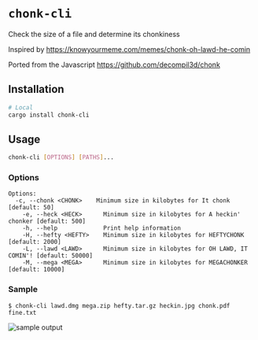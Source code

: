 # `chonk-cli`

Check the size of a file and determine its chonkiness

Inspired by <https://knowyourmeme.com/memes/chonk-oh-lawd-he-comin>

Ported from the Javascript <https://github.com/decompil3d/chonk>

## Installation

```sh
# Local
cargo install chonk-cli
```

## Usage

```sh
chonk-cli [OPTIONS] [PATHS]...
```

### Options

```sh-session
Options:
  -c, --chonk <CHONK>    Minimum size in kilobytes for It chonk [default: 50]
    -e, --heck <HECK>      Minimum size in kilobytes for A heckin' chonker [default: 500]
    -h, --help             Print help information
    -H, --hefty <HEFTY>    Minimum size in kilobytes for HEFTYCHONK [default: 2000]
    -L, --lawd <LAWD>      Minimum size in kilobytes for OH LAWD, IT COMIN'! [default: 50000]
    -M, --mega <MEGA>      Minimum size in kilobytes for MEGACHONKER [default: 10000]
```

### Sample

```sh-session
$ chonk-cli lawd.dmg mega.zip hefty.tar.gz heckin.jpg chonk.pdf fine.txt
```

![sample output](chonk.png)
